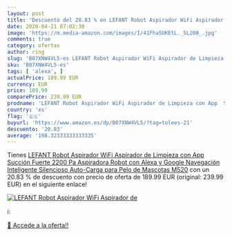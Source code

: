 ```yaml
---
layout: post
title: 'Descuento del 20.83 % en LEFANT Robot Aspirador WiFi Aspirador de'
date: 2020-04-21 07:02:30
image: 'https://m.media-amazon.com/images/I/41FhaSUKEtL._SL200_.jpg'
comments: true
category: ofertas
author: ring
slug: 'B07XNW4VL5-es LEFANT Robot Aspirador WiFi Aspirador de Limpieza con App...'
sku: 'B07XNW4VL5-es'
tags: [ 'alexa', ]
actualPrice: 189.99 EUR
currency: EUR
price: 189.99
comparePrice: 239.99 EUR
prodname: 'LEFANT Robot Aspirador WiFi Aspirador de Limpieza con App  Succión Fuerte 2200 Pa Aspiradora Robot con Alexa y Google  Navegación Inteligente  Silencioso  Auto-Carga  para Pelo de Mascotas M520'
country: 'es'
flag: '🇪🇸'
buyurl: 'https://www.amazon.es/dp/B07XNW4VL5/?tag=tolees-21'
descuento: '20.83'
average: '198.32333333333335'
---
```


Tienes [LEFANT Robot Aspirador WiFi Aspirador de Limpieza con App  Succión Fuerte 2200 Pa Aspiradora Robot con Alexa y Google  Navegación Inteligente  Silencioso  Auto-Carga  para Pelo de Mascotas M520](https://www.amazon.es/dp/B07XNW4VL5/?tag=tolees-21) con un 20.83 % de descuento con precio de oferta de 189.99 EUR (original: 239.99 EUR) en el siguiente enlace!

[![LEFANT Robot Aspirador WiFi Aspirador de](https://m.media-amazon.com/images/I/41FhaSUKEtL._SL200_.jpg)](https://www.amazon.es/dp/B07XNW4VL5/?tag=tolees-21)

ℹ️:


[🛒 Accede a la oferta!!](https://www.amazon.es/dp/B07XNW4VL5/?tag=tolees-21)
